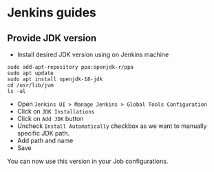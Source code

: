 # Jenkins guides

## Provide JDK version
- Install desired JDK version using on Jenkins machine

```
sudo add-apt-repository ppa:openjdk-r/ppa
sudo apt update
sudo apt install openjdk-18-jdk
cd /usr/lib/jvm
ls -al
```

- Open `Jenkins UI > Manage Jenkins > Global Tools Configuration`
- Click on `JDK Installations`
- Click on `Add JDK` button
- Uncheck `Install Automatically` checkbox as we want to manually specific JDK path.
- Add path and name
- Save

You can now use this version in your Job configurations.
